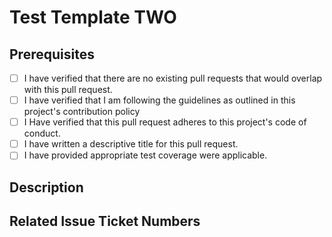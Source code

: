 # Test Template TWO

## Prerequisites
- [ ] I have verified that there are no existing pull requests that would overlap with this pull request.
- [ ] I have verified that I am following the guidelines as outlined in this project's contribution policy
- [ ] I Have verified that this pull request adheres to this project's code of conduct.
- [ ] I have written a descriptive title for this pull request.
- [ ] I have provided appropriate test coverage were applicable.

## Description
<!-- A description of the changes proposed in the pull-request -->

## Related Issue Ticket Numbers
<!-- Provided a bulleted list of related issues in this project this pull request is addressing, if any -->
